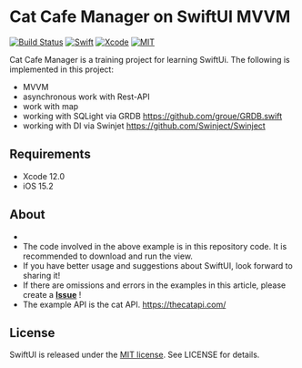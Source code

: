 # Cat Cafe Manager on SwiftUI MVVM

[![Build Status](https://img.shields.io/badge/platforms-iOS-green.svg)](https://github.com/VitaliusSch/SwiftUi-MVVM-Cafe-Manager-WithCatApi)
[![Swift](https://img.shields.io/badge/Swift-5.1-orange.svg)](https://swift.org)
[![Xcode](https://img.shields.io/badge/Xcode-12.0-blue.svg)](https://developer.apple.com/xcode)
[![MIT](https://img.shields.io/badge/licenses-MIT-red.svg)](https://opensource.org/licenses/MIT)

Cat Cafe Manager is a training project for learning SwiftUi.
The following is implemented in this project:
- MVVM
- asynchronous work with Rest-API 
- work with map
- working with SQLight via GRDB https://github.com/groue/GRDB.swift
- working with DI via Swinjet https://github.com/Swinject/Swinject

## Requirements

- Xcode 12.0
- iOS 15.2

## About

* 
* The code involved in the above example is in this repository code. It is recommended to download and run the view.
* If you have better usage and suggestions about SwiftUI, look forward to sharing it!
* If there are omissions and errors in the examples in this article,  please create a [**Issue**](https://github.com/VitaliusSch/SwiftUi-MVVM-Cafe-Manager-WithCatApi/issues/new) !
* The example API is the cat API. https://thecatapi.com/
 
## License	

SwiftUI is released under the [MIT license](LICENSE). See LICENSE for details.
